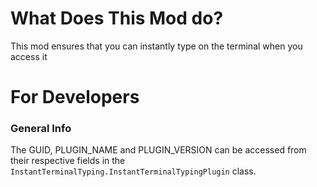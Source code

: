 # What Does This Mod do?

This mod ensures that you can instantly type on the terminal when you access it

# For Developers

### General Info
The GUID, PLUGIN_NAME and PLUGIN_VERSION can be accessed from their respective fields in the `InstantTerminalTyping.InstantTerminalTypingPlugin` class.

